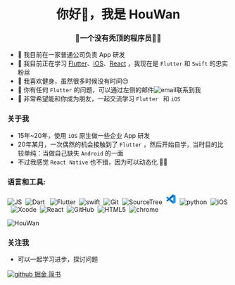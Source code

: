 <h1 align="center">你好👋，我是 HouWan</h1>
<h3 align="center">💪一个没有秃顶的程序员👨‍💻‍</h3>

- 🔭 我目前在一家普通公司负责 App 研发
- 🌱 我目前正在学习 [Flutter](flutter.dev)、[iOS](developer.apple.com)、[React](https://react.docschina.org/) ，我现在是 `Flutter` 和 `Swift` 的忠实粉丝
- 💪 我喜欢健身，虽然很多时候没有时间😔
- 💬 你有任何 `Flutter` 的问题，可以通过左侧的邮件<img src="https://www.vectorlogo.zone/logos/gmail/gmail-icon.svg" alt="email" width="16" height="16"/>联系到我
- 👬 非常希望能和你成为朋友，一起交流学习 `Flutter ` 和 `iOS`

### 关于我

- 15年~20年，使用 `iOS` 原生做一些企业 App 研发
- 20年某月，一次偶然的机会接触到了 `Flutter` ，然后开始自学，当时目的比较单纯：当做自己缺失 `Android` 的一面
- 不过我感觉 `React Native` 也不错，因为可以动态化 🤪🤪


### 语言和工具:

<p>
  <img src="https://www.vectorlogo.zone/logos/javascript/javascript-icon.svg" alt="JS" width="24" height="24"/>&nbsp;
  <img src="https://www.vectorlogo.zone/logos/dartlang/dartlang-icon.svg" alt="Dart" width="24" height="24"/> &nbsp;
  <img src="https://www.vectorlogo.zone/logos/flutterio/flutterio-icon.svg" alt="Flutter" width="24" height="24"/>&nbsp;
  <img src="https://www.vectorlogo.zone/logos/swift/swift-icon.svg" alt="swift" width="24" height="24"/>&nbsp;
  <img src="https://www.vectorlogo.zone/logos/git-scm/git-scm-icon.svg" alt="Git" width="24" height="24"/>&nbsp;
  <img src="https://raw.githubusercontent.com/gilbarbara/logos/master/logos/sourcetree.svg" alt="SourceTree" width="24" height="24"/>&nbsp;
  <img src="https://raw.githubusercontent.com/vscode-icons/vscode-icons/master/icons/file_type_vscode.svg" alt="VSCode" width="24" height="24"/>&nbsp;
  <img src="https://www.vectorlogo.zone/logos/python/python-icon.svg" alt="python" width="24" height="24"/>&nbsp;
  <img src="https://www.vectorlogo.zone/logos/apple/apple-tile.svg" alt="iOS" width="24" height="24"/>&nbsp;
  <img src="https://www.vectorlogo.zone/logos/apple_xcode/apple_xcode-icon.svg" alt="Xcode" width="24" height="24"/>&nbsp;
  <img src="https://www.vectorlogo.zone/logos/reactjs/reactjs-icon.svg" alt="React" width="24" height="24"/>&nbsp;
  <img src="https://www.vectorlogo.zone/logos/github/github-icon.svg" alt="GitHub" width="24" height="24"/>&nbsp;
  <img src="https://www.vectorlogo.zone/logos/w3_html5/w3_html5-icon.svg" alt="HTML5" width="24" height="24"/>&nbsp;
  <img src="https://www.vectorlogo.zone/logos/google_chrome/google_chrome-icon.svg" alt="chrome" width="24" height="24"/>&nbsp;
</p>

<img src="https://github-readme-stats.vercel.app/api?username=HouWan&show_icons=true&bg_color=30,e96443,904e95&title_color=fff&text_color=fff" alt="HouWan" />

### 关注我 

- 可以一起学习进步，探讨问题

<p>
  <a href="https://github.com/houwan">
    <img width="80" alt="github" src="https://www.vectorlogo.zone/logos/github/github-ar21.svg">
  </a>
  <a href="https://juejin.cn/user/2365804751903720">
    掘金
  </a>
  <a href="https://www.jianshu.com/u/66bd0d304d81">
    简书
  </a>
</p>
